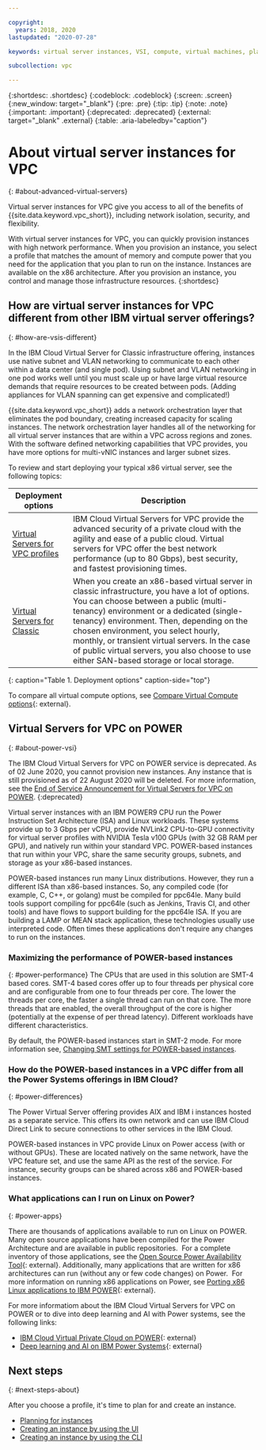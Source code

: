 ```yaml
---

copyright:
  years: 2018, 2020
lastupdated: "2020-07-28"

keywords: virtual server instances, VSI, compute, virtual machines, planning, best practices, instances, virtual servers, virtual server instance, Virtual servers for VPC, gen 2, generation 2

subcollection: vpc

---
```


{:shortdesc: .shortdesc}
{:codeblock: .codeblock}
{:screen: .screen}
{:new_window: target="_blank"}
{:pre: .pre}
{:tip: .tip}
{:note: .note}
{:important: .important}
{:deprecated: .deprecated}
{:external: target="_blank" .external}
{:table: .aria-labeledby="caption"}

# About virtual server instances for VPC
{: #about-advanced-virtual-servers}

Virtual server instances for VPC give you access to all of the benefits of {{site.data.keyword.vpc_short}}, including network isolation, security, and flexibility. 

With virtual server instances for VPC, you can quickly provision instances with high network performance. When you provision an instance, you select a profile that matches the amount of memory and compute power that you need for the application that you plan to run on the instance. Instances are available on the x86 architecture. After you provision an instance, you control and manage those infrastructure resources. 
{:shortdesc}

## How are virtual server instances for VPC different from other IBM virtual server offerings?
{: #how-are-vsis-different}

In the IBM Cloud Virtual Server for Classic infrastructure offering, instances use native subnet and VLAN networking to communicate to each other within a data center (and single pod). Using subnet and VLAN networking in one pod works well until you must scale up or have large virtual resource demands that require resources to be created between pods. (Adding appliances for VLAN spanning can get expensive and complicated!) 

{{site.data.keyword.vpc_short}} adds a network orchestration layer that eliminates the pod boundary, creating increased capacity for scaling instances. The network orchestration layer handles all of the networking for all virtual server instances that are within a VPC across regions and zones. With the software defined networking capabilities that VPC provides, you have more options for multi-vNIC instances and larger subnet sizes. 

To review and start deploying your typical x86 virtual server, see the following topics:

|              Deployment options                           |  Description                                        |
| --------------------------------------------------------- | --------------------------------------------------- |
|[Virtual Servers for VPC profiles](/docs/vpc?topic=vpc-profiles#profiles) | IBM Cloud Virtual Servers for VPC provide the advanced security of a private cloud with the agility and ease of a public cloud. Virtual servers for VPC offer the best network performance (up to 80 Gbps), best security, and fastest provisioning times.|
|[Virtual Servers for Classic](/docs/virtual-servers?topic=virtual-servers-getting-started-tutorial)| When you create an x86-based virtual server in classic infrastructure, you have a lot of options. You can choose between a public (multi-tenancy) environment or a dedicated (single-tenancy) environment. Then, depending on the chosen environment, you select hourly, monthly, or transient virtual servers. In the case of public virtual servers, you also choose to use either SAN-based storage or local storage. |
{: caption="Table 1. Deployment options" caption-side="top"}   

To compare all virtual compute options, see [Compare Virtual Compute options](https://www.ibm.com/cloud/virtual-servers/options){: external}.

## Virtual Servers for VPC on POWER
{: #about-power-vsi}

The IBM Cloud Virtual Servers for VPC on POWER service is deprecated. As of 02 June 2020, you cannot provision new instances.
Any instance that is still provisioned as of 22 August 2020 will be deleted. For more information, see the [End of Service Announcement for Virtual Servers for VPC on POWER](https://www.ibm.com/cloud/blog/announcements/end-of-service-announcement-for-virtual-servers-for-vpc-on-power).
{:deprecated}

Virtual server instances with an IBM POWER9 CPU run the Power Instruction Set Architecture (ISA) and Linux workloads. These systems provide up to 3 Gbps per vCPU, provide NVLink2 CPU-to-GPU connectivity for virtual server profiles with NVIDIA Tesla v100 GPUs (with 32 GB RAM per GPU), and natively run within your standard VPC. POWER-based instances that run within your VPC, share the same security groups, subnets, and storage as your x86-based instances.


POWER-based instances run many Linux distributions. However, they run a different ISA than x86-based instances. So, any compiled code (for example, C, C++, or golang) must be compiled for ppc64le. Many build tools support compiling for ppc64le (such as Jenkins, Travis CI, and other tools) and have flows to support building for the ppc64le ISA. If you are building a LAMP or MEAN stack application, these technologies usually use interpreted code. Often times these applications don't require any changes to run on the instances.


### Maximizing the performance of POWER-based instances
{: #power-performance}
The CPUs that are used in this solution are SMT-4 based cores. SMT-4 based cores offer up to four threads per physical core and are configurable from one to four threads per core. The lower the threads per core, the faster a single thread can run on that core. The more threads that are enabled, the overall throughput of the core is higher (potentially at the expense of per thread latency). Different workloads have different characteristics.

By default, the POWER-based instances start in SMT-2 mode. For more information see, [Changing SMT settings for POWER-based instances](/docs/vpc?topic=vpc-vsi_is_power_perf).

### How do the POWER-based instances in a VPC differ from all the Power Systems offerings in IBM Cloud?
{: #power-differences}

The Power Virtual Server offering provides AIX and IBM i instances hosted as a separate service.  This offers its own network and can use IBM Cloud Direct Link to secure connections to other services in the IBM Cloud.

POWER-based instances in VPC provide Linux on Power access (with or without GPUs).  These are located natively on the same network, have the VPC feature set, and use the same API as the rest of the service. For instance, security groups can be shared across x86 and POWER-based instances.

### What applications can I run on Linux on Power?
{: #power-apps}

There are thousands of applications available to run on Linux on POWER.  Many open source applications have been compiled for the Power Architecture and are available in public repositories.  For a complete inventory of those applications, see the [Open Source Power Availability Tool](https://www.ibm.com/developerworks/library/l-ospat-trs/index.html){: external}. Additionally, many applications that are written for x86 architectures can run (without any or few code changes) on Power.  For more information on running x86 applications on Power, see [Porting x86 Linux applications to IBM POWER](https://developer.ibm.com/linuxonpower/porting-guide/){: external}. 

For more informatiom about the IBM Cloud Virtual Servers for VPC on POWER or to dive into deep learning and AI with Power systems, see the following links:

* [IBM Cloud Virtual Private Cloud on POWER](https://developer.ibm.com/linuxonpower/power-virtual-private-cloud/){: external}  
* [Deep learning and AI on IBM Power Systems](https://developer.ibm.com/linuxonpower/deep-learning-powerai/){: external}

## Next steps
{: #next-steps-about}

After you choose a profile, it's time to plan for and create an instance. 
* [Planning for instances](/docs/vpc?topic=vpc-vsi_best_practices)
* [Creating an instance by using the UI](/docs/vpc?topic=vpc-creating-virtual-servers)
* [Creating an instance by using the CLI](/docs/vpc?topic=vpc-creating-virtual-servers-cli)
